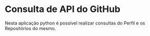 # Consulta de API do GitHub

Nesta aplicação python é possível realizar consultas do Perfil e os Repositórios do mesmo.
